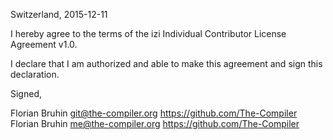 Switzerland, 2015-12-11

I hereby agree to the terms of the izi Individual Contributor License
Agreement v1.0.

I declare that I am authorized and able to make this agreement and sign this
declaration.

Signed,

Florian Bruhin git@the-compiler.org https://github.com/The-Compiler
Florian Bruhin me@the-compiler.org https://github.com/The-Compiler

